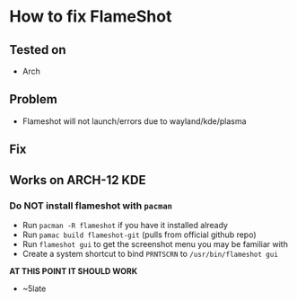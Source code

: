 # How to fix FlameShot

## Tested on

- Arch

## Problem

- Flameshot will not launch/errors due to wayland/kde/plasma

## Fix

## Works on ARCH-12 KDE

### Do **NOT** install flameshot with ``pacman``

- Run ``pacman -R flameshot`` if you have it installed already
- Run ``pamac build flameshot-git`` (pulls from official github repo)
- Run ``flameshot gui`` to get the screenshot menu you may be familiar with
- Create a system shortcut to bind ``PRNTSCRN`` to ``/usr/bin/flameshot gui``

**AT THIS POINT IT SHOULD WORK**

- ~5late